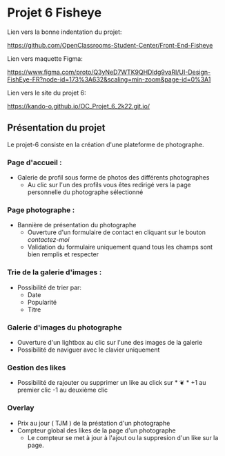 # Projet 6 Fisheye
Lien vers la bonne indentation du projet:

https://github.com/OpenClassrooms-Student-Center/Front-End-Fisheye

Lien vers maquette Figma:

https://www.figma.com/proto/Q3yNeD7WTK9QHDldg9vaRl/UI-Design-FishEye-FR?node-id=173%3A632&scaling=min-zoom&page-id=0%3A1

Lien vers le site du projet 6:

https://kando-o.github.io/OC_Projet_6_2k22.git.io/

## Présentation du projet

Le projet-6 consiste en la création d'une plateforme de photographe.

### Page d'accueil :

- Galerie de profil sous forme de photos des différents photographes
	- Au clic sur l'un des profils vous êtes redirigé vers la page personnelle du photographe sélectionné

### Page photographe :
- Bannière de présentation du photographe
	- Ouverture d'un formulaire de contact en cliquant sur le bouton *contactez-moi*
	- Validation du formulaire uniquement quand tous les champs sont bien remplis et respecter

### Trie de la galerie d'images :
- Possibilité de trier par:
	- Date
	- Popularité
	- Titre

### Galerie d'images du photographe
- Ouverture d'un lightbox au clic sur l'une des images de la galerie
- Possibilité de naviguer avec le clavier uniquement

### Gestion des likes
- Possibilité de rajouter ou supprimer un like au click sur * ❦ * +1 au premier clic -1 au deuxième clic

### Overlay
- Prix au jour ( TJM ) de la préstation d'un photographe
- Compteur global des likes de la page d'un photographe
	- Le compteur se met à jour à l'ajout ou la suppresion d'un like sur la page.
